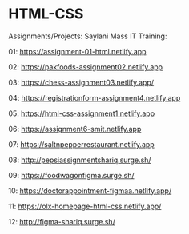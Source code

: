 # HTML-CSS
 Assignments/Projects: Saylani Mass IT Training:

01: https://assignment-01-html.netlify.app

02: https://pakfoods-assignment02.netlify.app

03: https://chess-assignment03.netlify.app/

04: https://registrationform-assignment4.netlify.app

05: https://html-css-assignment1.netlify.app

06: https://assignment6-smit.netlify.app

07: https://saltnpepperrestaurant.netlify.app

08: http://pepsiassignmentshariq.surge.sh/

09: https://foodwagonfigma.surge.sh/

10: https://doctorappointment-figmaa.netlify.app/

11: https://olx-homepage-html-css.netlify.app/

12: http://figma-shariq.surge.sh/

